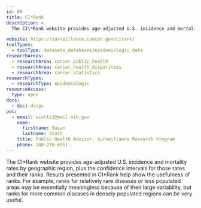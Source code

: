 ```yaml
---
id: 88
title: CI*Rank
description: >
  The CI\*Rank website provides age-adjusted U.S. incidence and mortality rates by geographic region, plus the confidence intervals for those rates and their ranks.

website: https://surveillance.cancer.gov/cirank/
toolTypes:
  - toolType: datasets_databases/epidemiologic_data
researchAreas:
  - researchArea: cancer_public_health
  - researchArea: cancer_health_disparities
  - researchArea: cancer_statistics
researchTypes:
  - researchType: epidemiologic
resourceAccess:
  type: open
docs:
  - doc: dccps
poc:
  - email: scotts2@mail.nih.gov
    name:
      firstname: Susan
      lastname: Scott
    title: Public Health Advisor, Surveillance Research Program
    phone: 240-276-6951
---
```

The CI\*Rank website provides age-adjusted U.S. incidence and mortality rates by geographic region, plus the confidence intervals for those rates and their ranks. Results presented in CI*Rank help show the usefulness of ranks. For example, ranks for relatively rare diseases or less populated areas may be essentially meaningless because of their large variability, but ranks for more common diseases in densely populated regions can be very useful.
